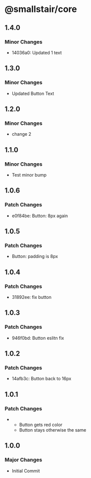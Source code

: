 # @smallstair/core

## 1.4.0

### Minor Changes

- 14036a0: Updated 1 text

## 1.3.0

### Minor Changes

- Updated Button Text

## 1.2.0

### Minor Changes

- change 2

## 1.1.0

### Minor Changes

- Test minor bump

## 1.0.6

### Patch Changes

- e0f84be: Button: 8px again

## 1.0.5

### Patch Changes

- Button: padding is 8px

## 1.0.4

### Patch Changes

- 31892ee: fix button

## 1.0.3

### Patch Changes

- 946f0bd: Button eslitn fix

## 1.0.2

### Patch Changes

- 14afb3c: Button back to 16px

## 1.0.1

### Patch Changes

- - Button gets red color
  - Button stays otherwise the same

## 1.0.0

### Major Changes

- Initial Commit
